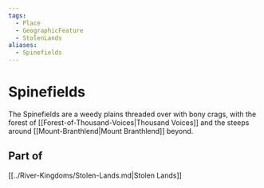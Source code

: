 ```yaml
---
tags:
  - Place
  - GeographicFeature
  - StolenLands
aliases:
  - Spinefields
---
```

# Spinefields
The Spinefields are a weedy plains threaded over with bony crags, with the forest of [[Forest-of-Thousand-Voices|Thousand Voices]] and the steeps around [[Mount-Branthlend|Mount Branthlend]] beyond. 

## Part of
[[../River-Kingdoms/Stolen-Lands.md|Stolen Lands]]